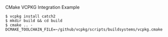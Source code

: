 CMake VCPKG Integration Example
```
$ vcpkg install catch2
$ mkdir build && cd build
$ cmake .. -DCMAKE_TOOLCHAIN_FILE=~/github/vcpkg/scripts/buildsystems/vcpkg.cmake
```
